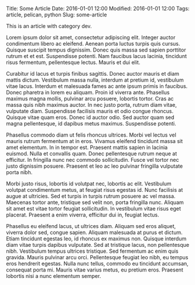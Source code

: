 Title: Some Article
Date: 2016-01-01 12:00
Modified: 2016-01-01 12:00
Tags: article, pelican, python
Slug: some-article

This is an article with category dev.

Lorem ipsum dolor sit amet, consectetur adipiscing elit. Integer auctor condimentum libero ac eleifend. Aenean porta luctus turpis quis cursus. Quisque suscipit tempus dignissim. Donec quis massa sed sapien porttitor rutrum et et est. Suspendisse potenti. Nam faucibus lacus lacinia, tincidunt risus fermentum, pellentesque lectus. Mauris et dui elit.

Curabitur id lacus et turpis finibus sagittis. Donec auctor mauris et diam mattis dictum. Vestibulum massa nulla, interdum at pretium id, vestibulum vitae lacus. Interdum et malesuada fames ac ante ipsum primis in faucibus. Donec pharetra in lorem eu aliquam. Proin id viverra ante. Phasellus maximus magna mollis, pulvinar arcu posuere, lobortis tortor. Cras ac massa quis nibh maximus auctor. In nec justo porta, rutrum diam vitae, vulputate diam. Suspendisse facilisis mauris et odio congue rhoncus. Quisque vitae quam eros. Donec id auctor odio. Sed auctor quam sed magna pellentesque, id dapibus metus maximus. Suspendisse potenti.

Phasellus commodo diam ut felis rhoncus ultrices. Morbi vel lectus vel mauris rutrum fermentum at in eros. Vivamus eleifend tincidunt massa sit amet elementum. In in tempor est. Praesent mattis sapien in lacinia euismod. Nulla et convallis quam. Donec pellentesque rutrum neque at efficitur. In fringilla nunc nec commodo sollicitudin. Fusce vel tortor nec justo dignissim posuere. Praesent et leo ac leo pulvinar fringilla vulputate porta nibh.

Morbi justo risus, lobortis id volutpat nec, lobortis ac elit. Vestibulum volutpat condimentum metus, at feugiat risus egestas id. Nunc facilisis at augue at ultricies. Sed et turpis in turpis rutrum posuere ac vel massa. Maecenas tortor ante, tristique sed velit non, porta fringilla nunc. Aliquam sit amet est vitae tortor feugiat sollicitudin. In vestibulum vitae risus eget placerat. Praesent a enim viverra, efficitur dui in, feugiat lectus.

Phasellus eu eleifend lacus, ut ultrices diam. Aliquam sed eros aliquet, viverra dolor sed, congue sapien. Aliquam malesuada at purus et dictum. Etiam tincidunt egestas leo, id rhoncus ex maximus non. Quisque interdum diam vitae turpis dapibus vulputate. Sed at tristique lacus, non pellentesque nibh. Vestibulum tempus ultrices tristique. Sed fermentum ac enim quis gravida. Mauris pulvinar arcu orci. Pellentesque feugiat leo nibh, eu tempus eros hendrerit egestas. Nulla nunc tellus, commodo eu tincidunt accumsan, consequat porta mi. Mauris vitae varius metus, eu pretium eros. Praesent lobortis nisi a nunc elementum semper.